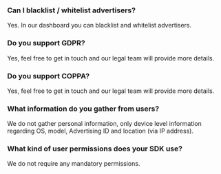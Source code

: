 ### **Can I blacklist / whitelist advertisers?**
Yes. In our dashboard you can blacklist and whitelist advertisers.

### **Do you support GDPR?**
Yes, feel free to get in touch and our legal team will provide more details.

### **Do you support COPPA?**
Yes, feel free to get in touch and our legal team will provide more details.

### **What information do you gather from users?**
We do not gather personal information, only device level information regarding OS, model, Advertising ID and location (via IP address).

### **What kind of user permissions does your SDK use?**
We do not require any mandatory permissions.
